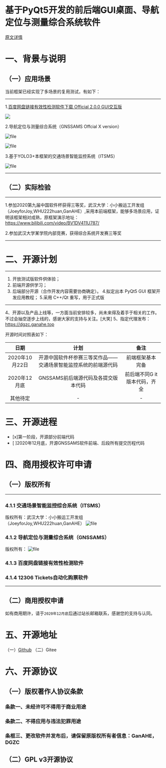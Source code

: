 # 基于PyQt5开发的前后端GUI桌面、导航定位与测量综合系统软件

[原文详情](https://dgzc.ganahe.top/ganahe/2020/kyppkfdgkskfkj.html)

# 一、背景与说明
## （一）应用场景
当前框架已经实现了多场景的复用测试，有如下：

------------
1.[百度网盘链接有效性检测软件下载 Official 2.0.0 GUI交互版](https://dgzc.ganahe.top/ganahe/2020/bdwpljyxxjcrjogjhb.html "百度网盘链接有效性检测软件下载 Official 2.0.0 GUI交互版")

[![](https://dgzc.ganahe.top/wp-content/uploads/2020/10/2020100209163913.png)](https://dgzc.ganahe.top/wp-content/uploads/2020/10/2020100209163913.png)

2.导航定位与测量综合系统（GNSSAMS Offcial X version）

![file](https://dgzc.ganahe.top/wp-content/uploads/2020/10/post-600-5f910b90de707.png)

![file](https://dgzc.ganahe.top/wp-content/uploads/2020/10/post-600-5f910b95504e6.png)

3.基于YOLO3+本框架的交通场景智能监控系统（ITSMS）

![file](https://dgzc.ganahe.top/wp-content/uploads/2020/10/post-600-5f910b999aad5.png)

------------


## （二）实际检验

------------


1.参加2020第九届中国软件杯获得三等奖，武汉大学：小小搬运工开发组（JoeyforJoy,WHU222huan,GanAHE）,采用本前端框架，能够多场景应用，证明该框架相对成熟，原框架演示地址：https://www.bilibili.com/video/BV1DV411U787/ 

2.参加武汉大学某学院内部竞赛，获得综合系统开发赛三等奖

------------

# 二、开源计划

------------


1. 开放测试版软件供体验；
2.  前端开源供学习；
3.  后端部分开源（合作开发内容需要协商确定）。
4.拟定出本 PyQt5 GUI 框架开发应用教程；
5.采用 C++/Qt 重写，用于正式版

------------




4、开源以及产品上线等，一方面当前安排较多，尚未来得及着手于相关的工作。不过会抽空逐步上线的，感谢大家的支持与关注。[大笑]
5、指定代理发布：https://dgzc.ganahe.top 

开源时间对照表如下：

|      日期      |                             计划                             |             备注             |
| :------------: | :----------------------------------------------------------: | :--------------------------: |
| 2020年10月22日 | 开源中国软件杯参赛三等奖作品——交通场景智能监控系统的前端源代码 |       前端框架基本完备       |
|  2020年12月底  |             GNSSAMS前后端源代码及各提交版本代码              | 前后端不同G it版本代码，齐全 |
|    其他待定    |                              -                               |              -               |

# 三、开源进程
 - [x]第一阶段，开源部分前端代码
 - [ ]2020年12月底，开源GNSSAMS软件前端、后段所有提交历程代码
# 四、商用授权许可申请
## （一）版权所有

------------

### 4.1.1 交通场景智能监控综合系统（ITSMS）
版权所有：武汉大学：小小搬运工开发组（JoeyforJoy,WHU222huan,GanAHE）
![file](https://dgzc.ganahe.top/wp-content/uploads/2020/10/post-600-5f910b9d18a76.png)

### 4.1.2 导航定位与测量综合系统（GNSSAMS）
版权所有：
![file](https://dgzc.ganahe.top/wp-content/uploads/2020/10/post-600-5f910ba028483.png)

### 4.1.3 百度网盘链接有效性检测软件
### 4.1.4 12306 Tickets自动化购票软件

------------

## （二）商用授权申请
如有商用期许，请于`2020年12月底`后通过站长邮箱联系，感谢您的支持与认同。
# 五、开源地址
（一）[Github](https://github.com/GanAH/GNSSANS "Github")
（二）Gitee
# 六、开源协议
## （一）版权著作人协议条款
### 条款一、未经许可不得用于商业用途
### 条款二、不得应用与违法犯罪用途
### 条框三、更改软件并发布后，请保留原版权所有者信息：GanAHE，DGZC
## （二）GPL v3开源协议